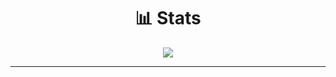 <h1 align="center">📊 Stats</h1>
    <p align="center">
        <img align="center" src="https://github-readme-stats.vercel.app/api?username=prikolmen&count_private=true&show_icons=true&theme=noctis_minimus"/>
    </p>
<hr>
